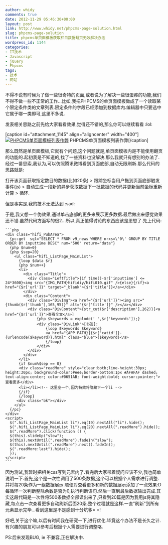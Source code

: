 ```yaml
---
author: whidy
comments: true
date: 2012-11-29 05:46:30+00:00
layout: post
link: http://www.whidy.net/phpcms-page-solution.html
slug: phpcms-page-solution
title: phpcms单页面模板获取栏目数据翻页无效解决办法
wordpress_id: 1144
categories:
- IT技术
- Javascript
- jQuery
- Phpcms
tags:
- 技术
- 网站
---
```


不得不说有时候为了做一些很奇特的页面,或者说为了解决一些很蛋疼的功能,我们不得不做一些不正常的工作...比如,我把PHPCMS的单页面模板做成了一个读取某个限定条件类的文章列表.限定条件的字段已经添加到数据库内.编辑器中只要选中它属于哪一类即可,这里不多说.

发表相关思路之前先给大家看看效果,觉得还不错的,那么你可以继续看看 :lol:

[caption id="attachment_1145" align="aligncenter" width="400"][![PHPCMS单页面模板列表作弊](/wp-content/uploads/2012/11/moreBtn-400x107.jpg)](/wp-content/uploads/2012/11/moreBtn.jpg) PHPCMS单页面模板列表作弊[/caption]

那么既然是单页面模板,它就有个问题,这个问题就是,单页面模板内是不能使用翻页的功能的.起初我是不知道的,找了一些资料也没解决.那么我就只有想别的办法了.经过一番思索,我认为,可以仿照腾讯微博看到页面底部,自动无限刷新.那么代码的思路就是:

打开该页面获取指定数目的数据(比如20条) > 跟踪坐标当用户拖到页面底部触发事件(js) > 自动生成一段新的异步获取数据下一批数据的代码并更新当前坐标重新计算 > 循环.

<!-- more -->

但是事实是,我的技术无法达到 :sad:

于是,我又想一个伪效果,通过单击底部的更多来展示更多数据.最后做出来感觉效果还不错.虽然代码方面写的很2...所以,真正值得讨论的东西应该是思想了.先上代码:


    
    ```php
    <div class="hifi_PubArea">
      {pc:get  sql="SELECT * FROM v9_news WHERE nrxs=\'0\' GROUP BY TITLE ORDER BY inputtime DESC" num="500" return="data"}
      {php $num=0}
      {php $sep=20}
        <ul class="hifi_ListPage_MainList">
          {loop $data $r}
          {php $num++}
          <li>
            <div class="Title">
              <div class="LeftTitle">{if time()-$r['inputtime'] <= 24*3600}<img src="{IMG_PATH}hifidiy/hifi010.gif" />{else}{/if}<a href="{$r['url']}" target="_blank">{$r['title']}</a></div>
            </div>
            <div class="Content">
              <div class="DivImg"><a href="{$r['url']}"><img src="{thumb($r['thumb'],165,95)}" alt="{$r['title']}" /></a></div>
              <div class="DivContent">{str_cut($r['description'],262)}[<a href="{$r['url']}">查看全文</a>]
                  {php $keywords = explode(' ',$r['keywords']);}
                  <div class="DivLink">[书签]:
                      {loop $keywords $keyword}
                      <a href="{APP_PATH}{{$r['catid']}-{urlencode($keyword)}.html" class="blue">{$keyword}</a>
                      {/loop}
                  </div>
              </div>
            </div>
          </li>
          {if $num%$sep == 0}
          <div class="readMore" style="clear:both;line-height:30px; height:30px; background-color:#eee;border-bottom:1px #AFAFAF dashed; text-align:center; color:#0651AB; font-weight:bold; cursor:pointer;">查看更多</div>
          <li></li><!-- 这里空一个,因为特效将隐藏下一个li -->
          {/if}
          {/loop}
         <div class="bk"></div>
        </ul>
      {/pc}
    </div>
    <script>
      $(".hifi_ListPage_MainList li").eq(19).nextAll("li").hide();
      $(".hifi_ListPage_MainList li").eq(20).nextAll(".readMore").hide();
      $(".readMore").click(function () {
      $(this).slideUp("slow");
      $(this).nextUntil(".readMore").fadeIn("slow"); 
      $(this).nextUntil(".readMore").next().fadeIn();
      $(".readMore:last").hide();
      });
    </script>
    ```



因为测试,我暂时把相关css写到元素内了.看完后大家带着疑问应该不少,我也简单说明一下.首先,这个是一次性调用了500条数据,这个可以根据个人需求进行调整.并将每20条作为一组数据展示.顺便对查看更多和新的数据展示添加了一点效果:D 每循环一次判断整除余数是否为0,执行判断语句.然后一直到最后数据输出完成.其实这段代码是一次性将500条数据全部读出来了,只看到20篇是因为我用js将其隐藏,每点击一次查看更多自动刷新后面20条.整个过程就是这样.一直"刷新"到所有元素显示完毕...看到这里是不是感到十分坑爹= =!

好吧,关于这个嘛,以后有时间我在研究一下,进行优化.毕竟这个办法不是长久之计.有兴趣的朋友可以参考后根据个人需要进行调整咯.

PS:后来发现BUG, ie 不兼容,正在解决中.

<!-- 最后不得不说我被上一个写模板的程序员击败了- -...只因为这一条写在head里面的代码,我经过无数测试,找出来了
<meta http-equiv="X-UA-Compatible" content="IE=7" />
其实,我上面的这个效果是不兼容IE6和IE7的,这个问题似乎并不是很大了.有空我还会解决下,当然因为这短短的一句导致全部IE都无法正常运作,最后删除了这一句一切完美.此文至此就算是结束了.在调试这个问题的时候将这个效果精简了代码,有兴趣的同学可以去看看-[利用jQuery点击显示更多元素演示代码](http://www.whidy.net/jq-more-demo.html).毕竟这个代码演示看着有点花呵呵~~~为了展示这个思路嘛.
